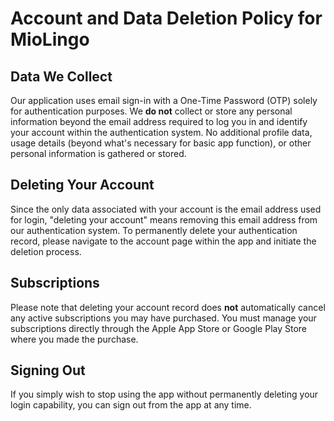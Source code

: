 # Account and Data Deletion Policy for MioLingo

## Data We Collect

Our application uses email sign-in with a One-Time Password (OTP) solely for authentication purposes. We **do not** collect or store any personal information beyond the email address required to log you in and identify your account within the authentication system. No additional profile data, usage details (beyond what's necessary for basic app function), or other personal information is gathered or stored.

## Deleting Your Account

Since the only data associated with your account is the email address used for login, "deleting your account" means removing this email address from our authentication system. To permanently delete your authentication record, please navigate to the account page within the app and initiate the deletion process.

## Subscriptions

Please note that deleting your account record does **not** automatically cancel any active subscriptions you may have purchased. You must manage your subscriptions directly through the Apple App Store or Google Play Store where you made the purchase.

## Signing Out

If you simply wish to stop using the app without permanently deleting your login capability, you can sign out from the app at any time.
